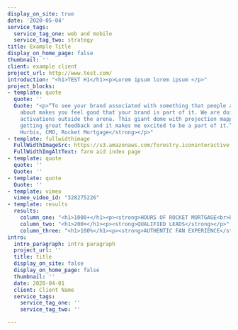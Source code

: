 ```yaml
---
display_on_site: true
date: '2020-05-04'
service_tags:
  service_tag_one: web and mobile
  service_tag_two: strategy
title: Example Title
display_on_home_page: false
thumbnail: ''
client: example client
project_url: http://www.test.com/
introduction: "<h1>TEST H1</h1><p>Lorem ipsum lorem ipsum </p>"
project_blocks:
- template: quote
  quote: ''
  Quote: "<p>“To see your brand associated with something that people are so excited
    about makes you feel good that your brand is part of it. We are doing really amazing
    activations outside the arena. This giant dome with projection mapping. We are
    getting great feedback and it makes me excited to be a part of it.” </p><p><strong>Casey
    Hurbis, CMO, Rocket Mortgage</strong></p>"
- template: fullwidthimage
  FullWidthImageSrc: https://s3.amazonaws.com/forestry.iconinteractive.com/FarmaidPanelsLarge1.jpg
  FullWidthImgAltText: farm aid index page
- template: quote
  quote: ''
  Quote: ''
- template: quote
  Quote: ''
- template: vimeo
  vimeo_video_id: "328275226"
- template: results
  results:
    column_one: "<h1>1000+</h1><p><strong>HOURS OF ROCKET MORTGAGE<br>BRANDED CONTENT</strong></p>"
    column_two: "<h1>200+</h1><p><strong>QUALIFIED LEADS</strong></p>"
    column_three: "<h1>100%</h1><p><strong>AUTHENTIC FAN EXPERIENCE</strong></p>"
intro:
  intro_paragraph: intro paragraph
  project_url: ''
  title: title
  display_on_site: false
  display_on_home_page: false
  thumbnail: ''
  date: 2020-04-01
  client: Client Name
  service_tags:
    service_tag_one: ''
    service_tag_two: ''

---
```

